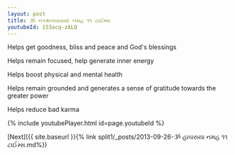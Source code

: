 ```yaml
---
layout: post
title: ૐ નકથનચારાયાં નમહ ૧૧ ટાઈમ્સ
youtubeId: 153acq-zALQ
---
```

 
 
Helps get goodness, bliss and peace and God's blessings
 
Helps remain focused, help generate inner energy 
 
Helps boost physical and mental health 
 
Helps remain grounded and generates a sense of gratitude towards the greater power 
 
Helps reduce bad karma
 
 
 
 


{% include youtubePlayer.html id=page.youtubeId %}
 
[Next]({{ site.baseurl }}{% link  split1/_posts/2013-09-26-ૐ હાચરાયા નમહ ૧૧ ટાઈમ્સ.md%})
 
